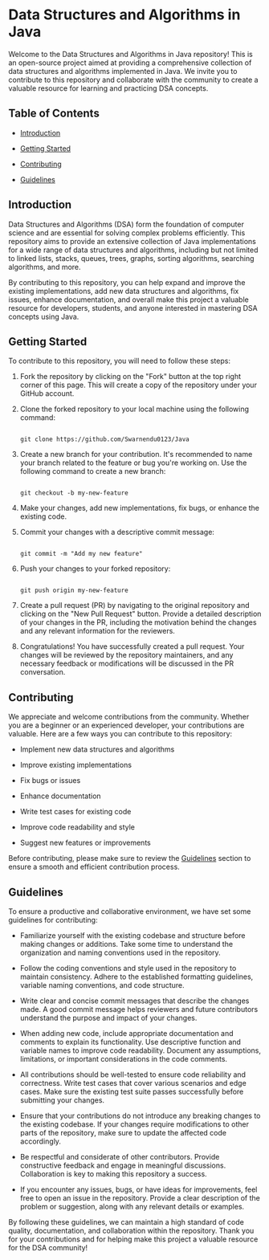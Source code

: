 # Data Structures and Algorithms in Java

Welcome to the Data Structures and Algorithms in Java repository! This is an open-source project aimed at providing a comprehensive collection of data structures and algorithms implemented in Java. We invite you to contribute to this repository and collaborate with the community to create a valuable resource for learning and practicing DSA concepts.

## Table of Contents

- [Introduction](#introduction)

- [Getting Started](#getting-started)

- [Contributing](#contributing)

- [Guidelines](#guidelines)


## Introduction

Data Structures and Algorithms (DSA) form the foundation of computer science and are essential for solving complex problems efficiently. This repository aims to provide an extensive collection of Java implementations for a wide range of data structures and algorithms, including but not limited to linked lists, stacks, queues, trees, graphs, sorting algorithms, searching algorithms, and more.

By contributing to this repository, you can help expand and improve the existing implementations, add new data structures and algorithms, fix issues, enhance documentation, and overall make this project a valuable resource for developers, students, and anyone interested in mastering DSA concepts using Java.

## Getting Started

To contribute to this repository, you will need to follow these steps:

1. Fork the repository by clicking on the "Fork" button at the top right corner of this page. This will create a copy of the repository under your GitHub account.

2. Clone the forked repository to your local machine using the following command:

   ```

   git clone https://github.com/Swarnendu0123/Java

   ```

3. Create a new branch for your contribution. It's recommended to name your branch related to the feature or bug you're working on. Use the following command to create a new branch:

   ```

   git checkout -b my-new-feature

   ```

4. Make your changes, add new implementations, fix bugs, or enhance the existing code.

5. Commit your changes with a descriptive commit message:

   ```

   git commit -m "Add my new feature"

   ```

6. Push your changes to your forked repository:

   ```

   git push origin my-new-feature

   ```

7. Create a pull request (PR) by navigating to the original repository and clicking on the "New Pull Request" button. Provide a detailed description of your changes in the PR, including the motivation behind the changes and any relevant information for the reviewers.

8. Congratulations! You have successfully created a pull request. Your changes will be reviewed by the repository maintainers, and any necessary feedback or modifications will be discussed in the PR conversation.

## Contributing

We appreciate and welcome contributions from the community. Whether you are a beginner or an experienced developer, your contributions are valuable. Here are a few ways you can contribute to this repository:

- Implement new data structures and algorithms

- Improve existing implementations

- Fix bugs or issues

- Enhance documentation

- Write test cases for existing code

- Improve code readability and style

- Suggest new features or improvements

Before contributing, please make sure to review the [Guidelines](#guidelines) section to ensure a smooth and efficient contribution process.

## Guidelines

To ensure a productive and collaborative environment, we have set some guidelines for contributing:

- Familiarize yourself with the existing codebase and structure before making changes or additions. Take some time to understand the organization and naming conventions used in the repository.

- Follow the coding conventions and style used in the repository to maintain consistency. Adhere to the established formatting guidelines, variable naming conventions, and code structure.

- Write clear and concise commit messages that describe the changes made. A good commit message helps reviewers and future contributors understand the purpose and impact of your changes.

- When adding new code, include appropriate documentation and comments to explain its functionality. Use descriptive function and variable names to improve code readability. Document any assumptions, limitations, or important considerations in the code comments.

- All contributions should be well-tested to ensure code reliability and correctness. Write test cases that cover various scenarios and edge cases. Make sure the existing test suite passes successfully before submitting your changes.

- Ensure that your contributions do not introduce any breaking changes to the existing codebase. If your changes require modifications to other parts of the repository, make sure to update the affected code accordingly.

- Be respectful and considerate of other contributors. Provide constructive feedback and engage in meaningful discussions. Collaboration is key to making this repository a success.

- If you encounter any issues, bugs, or have ideas for improvements, feel free to open an issue in the repository. Provide a clear description of the problem or suggestion, along with any relevant details or examples.

By following these guidelines, we can maintain a high standard of code quality, documentation, and collaboration within the repository. Thank you for your contributions and for helping make this project a valuable resource for the DSA community!


